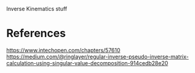 Inverse Kinematics stuff

# References
https://www.intechopen.com/chapters/57610
https://medium.com/@ringlayer/regular-inverse-pseudo-inverse-matrix-calculation-using-singular-value-decomposition-914cedb28e20